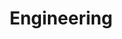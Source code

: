 ---
title: "Engineering"
description: "We help startups build robust, scalable technology foundations that can grow with their business. From technical architecture to team building, we provide hands-on support."
services:
  - "Technical Architecture & System Design"
  - "Engineering Team Building & Leadership"
  - "Code Reviews & Technical Due Diligence"
  - "DevOps & Infrastructure Setup"
  - "Performance Optimization"
---